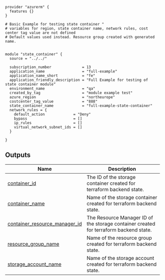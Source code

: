 <!-- BEGIN_TF_DOCS -->



```hcl
provider "azurerm" {
  features {}
}

# Basic Example for testing state container " 
# variables for region, state container name, network rules, cost center tag value are not defined
# Default values used instead. Resource group created with generated name. 


module "state_container" {
  source = "../../"

  subscription_number              = 13
  application_name                 = "full-example"
  application_name_short           = "fe"
  application_friendly_description = "Full Example for testing of state container module"
  environment_name                 = "qa"
  created_by_tag                   = "module example test"
  azure_region                     = "northeurope"
  costcenter_tag_value             = "888"
  state_container_name             = "full-example-state-container"
  network_rules = {
    default_action             = "Deny"
    bypass                     = []
    ip_rules                   = []
    virtual_network_subnet_ids = []
  }

}

```
## Outputs

| Name | Description |
|------|-------------|
| <a name="output_container_id"></a> [container\_id](#output\_container\_id) | The ID of the storage container created for terraform backend state. |
| <a name="output_container_name"></a> [container\_name](#output\_container\_name) | Name of the storage container created for terraform backend state. |
| <a name="output_container_resource_manager_id"></a> [container\_resource\_manager\_id](#output\_container\_resource\_manager\_id) | The Resource Manager ID of the storage container created for terraform backend state. |
| <a name="output_resource_group_name"></a> [resource\_group\_name](#output\_resource\_group\_name) | Name of the resource group created for terraform backend state. |
| <a name="output_storage_account_name"></a> [storage\_account\_name](#output\_storage\_account\_name) | Name of the storage account created for terraform backend state. |
<!-- END_TF_DOCS -->